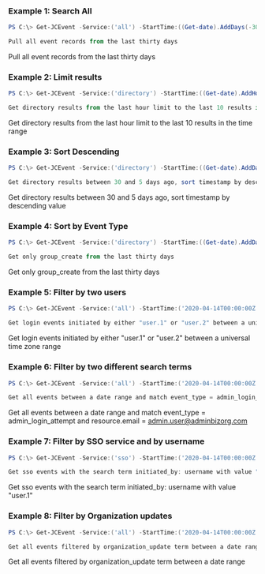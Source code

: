 ### Example 1: Search All

```powershell
PS C:\> Get-JCEvent -Service:('all') -StartTime:((Get-date).AddDays(-30))

Pull all event records from the last thirty days
```

Pull all event records from the last thirty days

### Example 2: Limit results

```powershell
PS C:\> Get-JCEvent -Service:('directory') -StartTime:((Get-date).AddHours(-1)) -Limit:('10')

Get directory results from the last hour limit to the last 10 results in the time range
```

Get directory results from the last hour limit to the last 10 results in the time range

### Example 3: Sort Descending

```powershell
PS C:\> Get-JCEvent -Service:('directory') -StartTime:((Get-date).AddDays(-30)) -Sort:("DESC") -EndTime:((Get-date).AddDays(-5))

Get directory results between 30 and 5 days ago, sort timestamp by descending value
```

Get directory results between 30 and 5 days ago, sort timestamp by descending value

### Example 4: Sort by Event Type

```powershell
PS C:\> Get-JCEvent -Service:('directory') -StartTime:((Get-date).AddDays(-30)) -Limit:('10') -searchTermAnd:@{"event_type" = "group_create"}

Get only group_create from the last thirty days
```

Get only group_create from the last thirty days

### Example 5: Filter by two users

```powershell
PS C:\> Get-JCEvent -Service:('all') -StartTime:('2020-04-14T00:00:00Z') -EndTime:('2020-04-20T23:00:00Z') -SearchTermOr @{"initiated_by.username" = @("user.1", "user.2")}

Get login events initiated by either "user.1" or "user.2" between a universal time zone range
```

Get login events initiated by either "user.1" or "user.2" between a universal time zone range

### Example 6: Filter by two different search terms

```powershell
PS C:\> Get-JCEvent -Service:('all') -StartTime:('2020-04-14T00:00:00Z') -EndTime:('2020-04-20T23:00:00Z') -SearchTermAnd @{"event_type" = "admin_login_attempt"; "resource.email" = "admin.user@adminbizorg.com"}

Get all events between a date range and match event_type = admin_login_attempt and resource.email = admin.user@adminbizorg.com
```

Get all events between a date range and match event_type = admin_login_attempt and resource.email = admin.user@adminbizorg.com

### Example 7: Filter by SSO service and by username

```powershell
PS C:\> Get-JCEvent -Service:('sso') -StartTime:('2020-04-14T00:00:00Z')  -EndTime:('2020-04-20T23:00:00Z') -SearchTermAnd @{"initiated_by.username" = "user.1"}

Get sso events with the search term initiated_by: username with value "user.1"
```

Get sso events with the search term initiated_by: username with value "user.1"

### Example 8: Filter by Organization updates

```powershell
PS C:\> Get-JCEvent -Service:('all') -StartTime:('2020-04-14T00:00:00Z') -EndTime:('2020-04-20T23:00:00Z') -SearchTermAnd @{"event_type" = "organization_update"}

Get all events filtered by organization_update term between a date range
```

Get all events filtered by organization_update term between a date range
